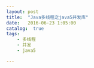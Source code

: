 ```yaml
---
layout: post
title:  "Java多线程之java5并发库"
date:   2016-06-23 1:05:00
catalog:  true
tags:
    - 多线程
    - 并发
    - java5

---
```


